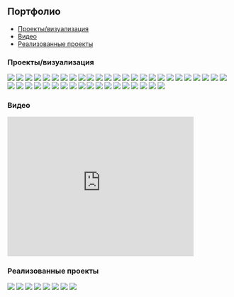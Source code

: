 ## Портфолио

* [Проекты/визуализация](#projects)
* [Видео](#video)
* [Реализованные проекты](#implemented)

<a id="projects"></a>
### Проекты/визуализация

[![](projects/project1/1.jpg)](projects/project1/)
[![](projects/agava/1.jpg)](projects/agava/)
[![](projects/armen/1.jpg)](projects/armen/)
[![](projects/gothic/1.jpg)](projects/gothic/)
[![](projects/tower/1.jpg)](projects/tower/)
[![](projects/7/1.jpg)](projects/7/)
[![](projects/vologda/1.jpg)](projects/vologda/)
[![](projects/8/1.jpg)](projects/8/)
[![](projects/2/3.jpg)](projects/2/)
[![](projects/hitech2/1.jpg)](projects/hitech2/)
[![](projects/31/1.jpg)](projects/31/)
[![](projects/35/1.jpg)](projects/35/)
[![](projects/13/1.jpg)](projects/13/)
[![](projects/12/1.jpg)](projects/12/)
[![](projects/24/1.jpg)](projects/24/)
[![](projects/25/1.jpg)](projects/25/)
[![](projects/29/1.jpg)](projects/29/)
[![](projects/30/1.jpg)](projects/30/)
[![](projects/3/1.jpg)](projects/3/)
[![](projects/26/1.jpg)](projects/26/)
[![](projects/18/1.jpg)](projects/18/)
[![](projects/17/1.jpg)](projects/17/)
[![](projects/15/1.jpg)](projects/15/)
[![](projects/16/1.jpg)](projects/16/)
[![](projects/20/1.jpg)](projects/20/)
[![](projects/19/1.jpg)](projects/19/)
[![](projects/21/1.jpg)](projects/21/)
[![](projects/23/1.jpg)](projects/23/)
[![](projects/22/1.jpg)](projects/22/)
[![](projects/27/1.jpg)](projects/27/)
[![](projects/28/1.jpg)](projects/28/)
[![](projects/hitech/1.jpg)](projects/hitech/)
[![](projects/1/1.jpg)](projects/1/)
[![](projects/11/1.jpg)](projects/11/)
[![](projects/9/1.jpg)](projects/9/)
[![](projects/10/1.jpg)](projects/10/)
[![](projects/lounge/1.jpg)](projects/lounge/)
[![](projects/4/1.jpg)](projects/4/)
[![](projects/37/1.jpg)](projects/37/)
[![](projects/34/1.jpg)](projects/34/)
[![](projects/5/1.jpg)](projects/5/)
[![](projects/33/1.jpg)](projects/33/)
[![](projects/fence/1.jpg)](projects/fence/)


<a id="video"></a>
### Видео
<iframe width="420" height="315" src="https://www.youtube.com/embed/-WAlyIgcBko" frameborder="0" allowfullscreen></iframe>

<a id="implemented"></a>
### Реализованные проекты

[![](implemented/project1/1.jpg)](implemented/project1/)
[![](implemented/agava/1.jpg)](implemented/agava/)
[![](implemented/agava2/1.jpg)](implemented/agava2/)
[![](implemented/agava3/1.jpg)](implemented/agava3/)
[![](implemented/hitech/1.jpg)](implemented/hitech/)
[![](implemented/lsk/1.jpg)](implemented/lsk/)
[![](implemented/optima/1.jpg)](implemented/optima/)
[![](implemented/tower/1.jpg)](implemented/tower/)
